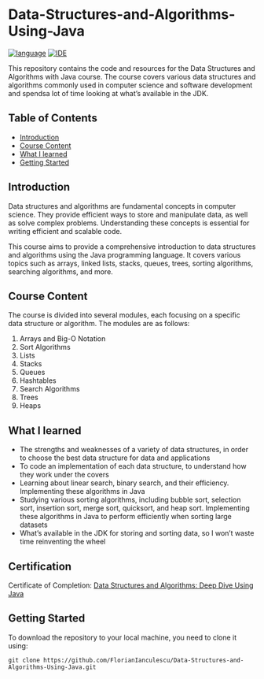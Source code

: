 # Data-Structures-and-Algorithms-Using-Java

[![language](https://img.shields.io/badge/language-Java%2017-blue?labelColor=gray&style=flat&link=https://www.java.com/en/)](https://www.java.com/en/)
[![IDE](https://img.shields.io/badge/IDE-IntelliJ%20IDEA-green?labelColor=gray&style=flat&link=https://www.jetbrains.com/idea/)](https://www.jetbrains.com/idea/)

This repository contains the code and resources for the Data Structures and Algorithms with Java course. The course covers various data structures and algorithms commonly used in computer science and software development and spendsa lot of time looking at what’s available in the JDK.

## Table of Contents

- [Introduction](#introduction)
- [Course Content](#course-content)
- [What I learned](#course-content)
- [Getting Started](#getting-started)
  
## Introduction

Data structures and algorithms are fundamental concepts in computer science. They provide efficient ways to store and manipulate data, as well as solve complex problems. Understanding these concepts is essential for writing efficient and scalable code.

This course aims to provide a comprehensive introduction to data structures and algorithms using the Java programming language. It covers various topics such as arrays, linked lists, stacks, queues, trees, sorting algorithms, searching algorithms, and more.

## Course Content

The course is divided into several modules, each focusing on a specific data structure or algorithm. The modules are as follows:

1. Arrays and Big-O Notation
2. Sort Algorithms
3. Lists
4. Stacks
5. Queues
6. Hashtables
7. Search Algorithms
8. Trees
9. Heaps

## What I learned

- The strengths and weaknesses of a variety of data structures, in order to choose the best data structure for data and applications
- To code an implementation of each data structure, to understand how they work under the covers
- Learning about linear search, binary search, and their efficiency. Implementing these algorithms in Java
- Studying various sorting algorithms, including bubble sort, selection sort, insertion sort, merge sort, quicksort, and heap sort. Implementing these algorithms in Java to perform efficiently when sorting large datasets
- What’s available in the JDK for storing and sorting data, so I won’t waste time reinventing the wheel

## Certification

Certificate of Completion: [Data Structures and Algorithms: Deep Dive Using Java](https://www.udemy.com/certificate/UC-fd09f9bc-9fd7-45c0-a2e4-307557492192/)

## Getting Started

To download the repository to your local machine, you need to clone it using:

```
git clone https://github.com/FlorianIanculescu/Data-Structures-and-Algorithms-Using-Java.git
```
